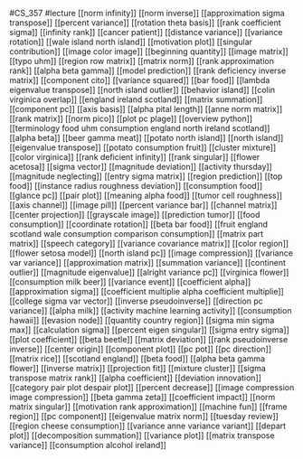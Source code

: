 #CS_357
#lecture
[[norm infinity]]
[[norm inverse]]
[[approximation sigma transpose]]
[[percent variance]]
[[rotation theta basis]]
[[rank coefficient sigma]]
[[infinity rank]]
[[cancer patient]]
[[distance variance]]
[[variance rotation]]
[[wale island north island]]
[[motivation plot]]
[[singular contribution]]
[[image color image]]
[[beginning quantity]]
[[image matrix]]
[[typo uhm]]
[[region row matrix]]
[[matrix norm]]
[[rank approximation rank]]
[[alpha beta gamma]]
[[model prediction]]
[[rank deficiency inverse matrix]]
[[component cito]]
[[variance squared]]
[[bar food]]
[[lambda eigenvalue transpose]]
[[north island outlier]]
[[behavior island]]
[[colin virginica overlap]]
[[england ireland scotland]]
[[matrix summation]]
[[component pc]]
[[axis basis]]
[[alpha pital length]]
[[anne norm matrix]]
[[rank matrix]]
[[norm pico]]
[[plot pc plage]]
[[overview python]]
[[terminology food uhm consumption england north ireland scotland]]
[[alpha beta]]
[[beer gamma meat]]
[[potato north island]]
[[north island]]
[[eigenvalue transpose]]
[[potato consumption fruit]]
[[cluster mixture]]
[[color virginica]]
[[rank deficient infinity]]
[[rank singular]]
[[flower acetosa]]
[[sigma vector]]
[[magnitude deviation]]
[[activity thursday]]
[[magnitude neglecting]]
[[entry sigma matrix]]
[[region prediction]]
[[top food]]
[[instance radius roughness deviation]]
[[consumption food]]
[[glance pc]]
[[pair plot]]
[[meaning alpha food]]
[[tumor cell roughness]]
[[axis channel]]
[[image pill]]
[[percent variance bar]]
[[channel matrix]]
[[center projection]]
[[grayscale image]]
[[prediction tumor]]
[[food consumption]]
[[coordinate rotation]]
[[beta bar food]]
[[fruit england scotland wale consumption comparison consumption]]
[[matrix part matrix]]
[[speech category]]
[[variance covariance matrix]]
[[color region]]
[[flower setosa model]]
[[north island pc]]
[[image compression]]
[[variance var variance]]
[[approximation matrix]]
[[summation variance]]
[[continent outlier]]
[[magnitude eigenvalue]]
[[alright variance pc]]
[[virginica flower]]
[[consumption milk beer]]
[[variance event]]
[[coefficient alpha]]
[[approximation sigma]]
[[coefficient multiplie alpha coefficient multiplie]]
[[college sigma var vector]]
[[inverse pseudoinverse]]
[[direction pc variance]]
[[alpha milk]]
[[activity machine learning activity]]
[[consumption hawaii]]
[[evasion node]]
[[quantity country region]]
[[sigma min sigma max]]
[[calculation sigma]]
[[percent eigen singular]]
[[sigma entry sigma]]
[[plot coefficient]]
[[beta beetle]]
[[matrix deviation]]
[[rank pseudoinverse inverse]]
[[center origin]]
[[component plot]]
[[pc pot]]
[[pc direction]]
[[matrix rice]]
[[scotland england]]
[[beta food]]
[[alpha beta gamma flower]]
[[inverse matrix]]
[[projection fit]]
[[mixture cluster]]
[[sigma transpose matrix rank]]
[[alpha coefficient]]
[[deviation innovation]]
[[category pair plot despair plot]]
[[percent decrease]]
[[image compression image compression]]
[[beta gamma zeta]]
[[coefficient impact]]
[[norm matrix singular]]
[[motivation rank approximation]]
[[machine fun]]
[[frame region]]
[[pc component]]
[[eigenvalue matrix norm]]
[[tuesday review]]
[[region cheese consumption]]
[[variance anne variance variant]]
[[depart plot]]
[[decomposition summation]]
[[variance plot]]
[[matrix transpose variance]]
[[consumption alcohol ireland]]
